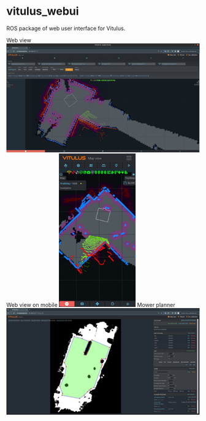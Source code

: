 # vitulus_webui
 ROS package of web user interface for Vitulus.

  Web view
  ![Web view](https://github.com/lacina-dev/vitulus_webui/blob/main/WebUI.png?raw=true)
  Web view on mobile
  <img src="https://github.com/lacina-dev/vitulus_webui/blob/main/Screenshot_20240113_223112_com.android.chrome.jpg?raw=true" alt="Web view mobile" style="width:200px;"/>
  Mower planner
  ![Mower planner](https://github.com/lacina-dev/vitulus_webui/blob/main/plannerUI.png?raw=true)
